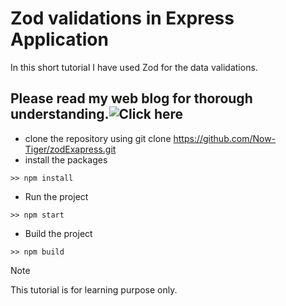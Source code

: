 # Zod validations in Express Application

In this short tutorial I have used Zod for the data validations.

## Please read my web blog for thorough understanding.![Click here](https://tiger-up.notion.site/Validations-With-Zod-aecbd1ccaa9f456c982bfad93878444b)

- clone the repository using git clone https://github.com/Now-Tiger/zodExapress.git
- install the packages

```
>> npm install
```

- Run the project

```
>> npm start
```

- Build the project

```
>> npm build
```

> [!NOTE]
> This tutorial is for learning purpose only.
